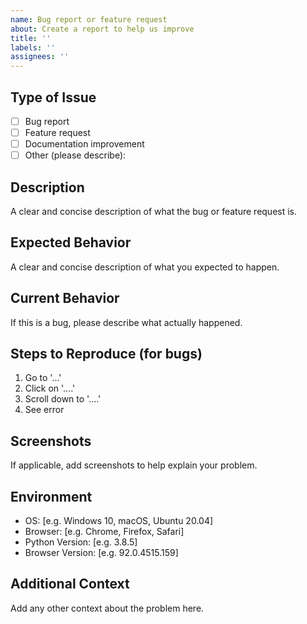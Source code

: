 ```yaml
---
name: Bug report or feature request
about: Create a report to help us improve
title: ''
labels: ''
assignees: ''
---
```


## Type of Issue
- [ ] Bug report
- [ ] Feature request
- [ ] Documentation improvement
- [ ] Other (please describe):

## Description
A clear and concise description of what the bug or feature request is.

## Expected Behavior
A clear and concise description of what you expected to happen.

## Current Behavior
If this is a bug, please describe what actually happened.

## Steps to Reproduce (for bugs)
1. Go to '...'
2. Click on '....'
3. Scroll down to '....'
4. See error

## Screenshots
If applicable, add screenshots to help explain your problem.

## Environment
- OS: [e.g. Windows 10, macOS, Ubuntu 20.04]
- Browser: [e.g. Chrome, Firefox, Safari]
- Python Version: [e.g. 3.8.5]
- Browser Version: [e.g. 92.0.4515.159]

## Additional Context
Add any other context about the problem here. 